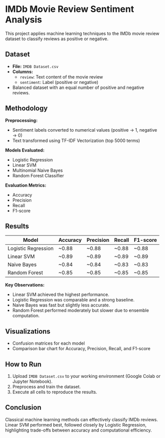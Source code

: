# IMDb Movie Review Sentiment Analysis

This project applies machine learning techniques to the IMDb movie review dataset to classify reviews as positive or negative.

## Dataset

- **File:** `IMDB Dataset.csv`  
- **Columns:**  
  - `review`: Text content of the movie review  
  - `sentiment`: Label (positive or negative)  
- Balanced dataset with an equal number of positive and negative reviews.

## Methodology

**Preprocessing:**  
- Sentiment labels converted to numerical values (positive → 1, negative → 0)  
- Text transformed using TF-IDF Vectorization (top 5000 terms)

**Models Evaluated:**  
- Logistic Regression  
- Linear SVM  
- Multinomial Naive Bayes  
- Random Forest Classifier  

**Evaluation Metrics:**  
- Accuracy  
- Precision  
- Recall  
- F1-score  

## Results

| Model                  | Accuracy | Precision | Recall | F1-score |
|------------------------|----------|-----------|--------|----------|
| Logistic Regression    | ~0.88    | ~0.88     | ~0.88  | ~0.88    |
| Linear SVM             | ~0.89    | ~0.89     | ~0.89  | ~0.89    |
| Naive Bayes            | ~0.84    | ~0.84     | ~0.83  | ~0.83    |
| Random Forest          | ~0.85    | ~0.85     | ~0.85  | ~0.85    |

**Key Observations:**  
- Linear SVM achieved the highest performance.  
- Logistic Regression was comparable and a strong baseline.  
- Naive Bayes was fast but slightly less accurate.  
- Random Forest performed moderately but slower due to ensemble computation.

## Visualizations

- Confusion matrices for each model  
- Comparison bar chart for Accuracy, Precision, Recall, and F1-score  

## How to Run

1. Upload `IMDB Dataset.csv` to your working environment (Google Colab or Jupyter Notebook).
2. Preprocess and train the dataset.
3. Execute all cells to reproduce the results.  

## Conclusion

Classical machine learning methods can effectively classify IMDb reviews. Linear SVM performed best, followed closely by Logistic Regression, highlighting trade-offs between accuracy and computational efficiency.













